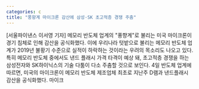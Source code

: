 ```yaml
---
categories: c
title: "풍향계 마이크론 감산에 삼성·SK 초고적층 경쟁 주춤"
---
```

[서울파이낸스 이서영 기자] 메모리 반도체 업계의 "풍향계"로 불리는 미국 마이크론이 경기 침체로 인해 감산을 공식화했다. 이에 우리나라 텃밭으로 불리는 메모리 반도체 업계가 2019년 불황기 수준으로 실적이 하락하는 것이라는 우려의 목소리도 나오고 있다. 특히 메모리 반도체 중에서도 낸드 플래시 가격 타격이 예상 돼, 초고적층 경쟁을 하는 삼성전자와 SK하이닉스의 기술 다툼이 다소 주춤할 것으로 보인다. 4일 반도체 업계에 따르면, 미국의 마이크론이 메모리 반도체 제조업체 최초로 지난주 D램과 낸드플래시 감산을 공식화했다. 마이크